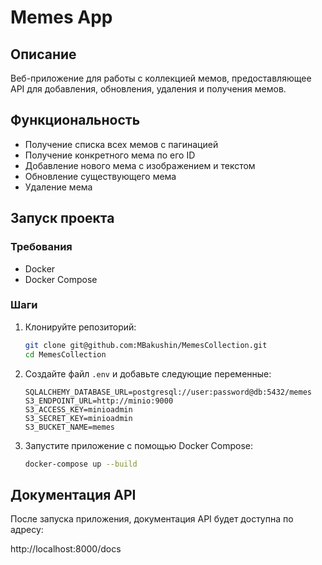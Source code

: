 # Memes App

## Описание

Веб-приложение для работы с коллекцией мемов, предоставляющее API для добавления, обновления, удаления и получения мемов.

## Функциональность

- Получение списка всех мемов с пагинацией
- Получение конкретного мема по его ID
- Добавление нового мема с изображением и текстом
- Обновление существующего мема
- Удаление мема

## Запуск проекта

### Требования

- Docker
- Docker Compose

### Шаги

1. Клонируйте репозиторий:

    ```sh
    git clone git@github.com:MBakushin/MemesCollection.git
    cd MemesCollection
    ```

2. Создайте файл `.env` и добавьте следующие переменные:

    ```env
    SQLALCHEMY_DATABASE_URL=postgresql://user:password@db:5432/memes
    S3_ENDPOINT_URL=http://minio:9000
    S3_ACCESS_KEY=minioadmin
    S3_SECRET_KEY=minioadmin
    S3_BUCKET_NAME=memes
    ```

3. Запустите приложение с помощью Docker Compose:

    ```sh
    docker-compose up --build
    ```

## Документация API

После запуска приложения, документация API будет доступна по адресу:

http://localhost:8000/docs